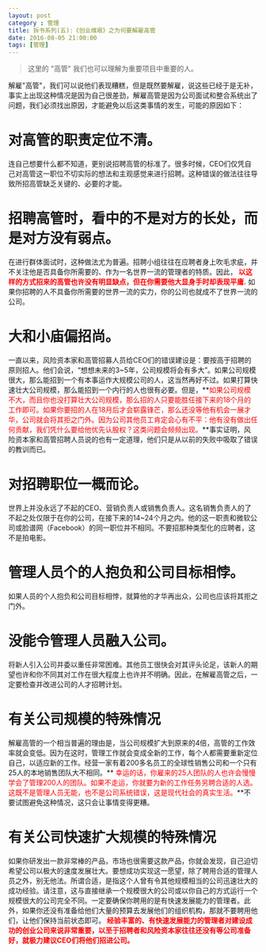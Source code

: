 ```yaml
---
layout: post
category : 管理
title: 拆书系列(五):《创业维艰》之为何要解雇高管
date: 2016-08-05 21:00:00
tags: [管理]
---
```



> 这里的 "高管" 我们也可以理解为重要项目中重要的人。

解雇"高管"，我们可以说他们表现糟糕，但是既然要解雇，说这些已经于是无补，事实上出现这种情况是因为自己很差劲，解雇高管是因为公司面试和整合系统出了问题，我们必须找出原因，才能避免以后这类事情的发生，可能的原因如下：


# 对高管的职责定位不清。

连自己想要什么都不知道，更别说招聘高管的标准了。很多时候，CEO们仅凭自己对高管这一职位不切实际的想法和主观感觉来进行招聘。这种错误的做法往往导致所招高管缺乏关键的、必要的才能。

# 招聘高管时，看中的不是对方的长处，而是对方没有弱点。
在进行群体面试时，这种做法尤为普遍。招聘小组往往在应聘者身上吹毛求疵，并不关注他是否具备你所需要的、作为一名世界一流的管理者的特质。因此，**<font color="red">  以这样的方式招来的高管也许没有明显缺点，但在你需要他大显身手时却表现平庸.</font>** 如果你招聘的人不具备你所需要的世界一流的实力，你的公司也就成不了世界一流的公司。

# 大和小庙偏招尚。
一直以来，风险资本家和高管招募人员给CEO们的错误建设是：要按高于招聘的原则招人。他们会说，“想想未来的3~5年，公司规模将会有多大”。如果公司规模很大，那么能招到一个有本事运作大规模公司的人，这当然再好不过。如果打算快速壮大公司规模，那么能招到一个内行的人也很有必要。但是，**<font color="red">如果公司规模不大，而且你也没打算壮大公司规模，那么招的人只要能胜任接下来的18个月的工作即可。如果你要招的人在18月后才会崭露锋芒，那么还没等他有机会一展才华，公司就会将其拒之门外。因为公司其他员工肯定会心有不平：他有没有做出任何贡献，我们凭什么要给他优先认股权？这类问题会频频出现。</font>**事实证明，风险资本家和高管招聘人员说的也有一定道理，他们只是从以前的失败中吸取了错误的教训而已。

# 对招聘职位一概而论。
世界上并没永远了不起的CEO、营销负责人或销售负责人。这名销售负责人的了不起之处仅限于在你的公司，在接下来的14~24个月之内。他的这一职责和微软公司或脸谱网（Facebook）的同一职位并不相同。不要招那种类型化的应聘者，这不是拍电影。

# 管理人员个的人抱负和公司目标相悖。
如果人员的个人抱负和公司目标相悖，就算他的才华再出众，公司也应该将其拒之门外。

# 没能令管理人员融入公司。
将新人引入公司并委以重任非常困难。其他员工很快会对其评头论足，该新人的期望也许和你不同其对工作在很大程度上也许并不明确。因此，在解雇高管之后，一定要检查并改进公司的人才招聘计划。

# 有关公司规模的特殊情况
解雇高管的一个相当普遍的理由是，当公司规模扩大到原来的4倍，高管的工作效率就会变低。因为在这时，管理工作就会变成全新的工作，每个人都需要重新定位自己，以适应新的工作。经营一家有着200多名员工的全球性销售公司和一个只有25人的本地销售团队大不相同。**<font color="red"> 幸运的话，你雇来的25人团队的人也许会慢慢学会了管理200人的团队。如果不走运，你就要为新的工作任务另聘合适的人选。这既不是管理人员无能，也不是公司系统错误，这是现代社会的真实生活。</font>**不要试图避免这种情况，这只会让事情变得更糟。

# 有关公司快速扩大规模的特殊情况
如果你研发出一款非常棒的产品，市场也很需要这款产品，你就会发现，自己迫切希望公司以极大的速度发展壮大。要想成功实现这一愿望，除了聘用合适的管理人员之外，别无他法。所谓合适，是指这个人曾有令其他规模相当的公司迅速壮大的成功经验。请注意，这与直接继承一个规模很大的公司或以你自己的方式运行一个规模很大的公司完全不同。一定要确保你聘用的是有快速发展能力的管理者。此外，如果你还没有准备给他们大量的预算去发展他们的组织机构，那就不要聘用他们，让他们保持当前状态即可。**<font color="red"> 经验丰富的、有快速发展能力的管理者对建设成功的创业公司来说非常重要，以至于招聘者和风险资本家往往还没有等公司准备好，就极力建议CEO们将他们招进公司。</font>**